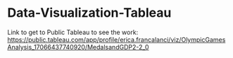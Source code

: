 # Data-Visualization-Tableau

Link to get to Public Tableau to see the work: https://public.tableau.com/app/profile/erica.francalanci/viz/OlympicGamesAnalysis_17066437740920/MedalsandGDP2-2_0
